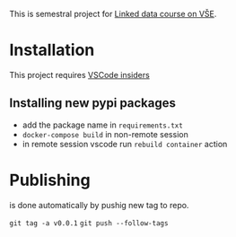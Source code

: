 This is semestral project for [Linked data course on VŠE](https://nb.vse.cz/~svatek/rzzw.html).

# Installation
This project requires [VSCode insiders](https://code.visualstudio.com/insiders/)
## Installing new pypi packages
- add the package name in `requirements.txt`
- `docker-compose build` in non-remote session
- in remote session vscode run `rebuild container` action
# Publishing
is done automatically by pushig new tag to repo.

`git tag -a v0.0.1`
`git push --follow-tags`